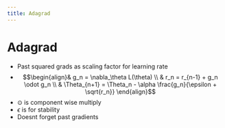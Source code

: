 ```yaml
---
title: Adagrad
---
```


# Adagrad
- Past squared grads as scaling factor for learning rate
- $$\begin{align}& g_n = \nabla_\theta L(\theta) \\ & r_n = r_{n-1} + g_n \odot g_n \\ & \Theta_{n+1} = \Theta_n - \alpha \frac{g_n}{\epsilon + \sqrt{r_n}} \end{align}$$
- $\odot$ is component wise multiply
- $\epsilon$ is for stability
- Doesnt forget past gradients
























